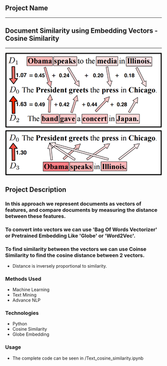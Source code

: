 
## Project Name
-------
## Document Similarity using Embedding Vectors - Cosine Similarity

------

![corpus](./text.png)


## Project Description

### In this approach we represent documents as vectors of features, and compare documents by measuring the distance between these features. 

### To convert into vectors we can use 'Bag Of Words Vectorizer' or Pretrained Embedding Like 'Globe' or 'Word2Vec'.

### To find similarity between the vectors we can use Coinse Similarity to find the cosine distance between 2 vectors.
* Distance is inversely proportional to similarity.


### Methods Used
* Machine Learning
* Text Mining
* Advance NLP


### Technologies 
* Python
* Cosine Similarity
* Globe Embedding

### Usage
* The complete code can be seen in /Text_cosine_similarity.ipynb








